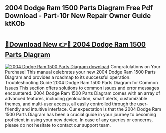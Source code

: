 ## 2004 Dodge Ram 1500 Parts Diagram Free Pdf Download - Part-10r New Repair Owner Guide ktKOb

# <h2><a href="http://dfmall.blite.top/?on=2004+Dodge+Ram+1500+Parts+Diagram">🔗Download New 👉🔴 2004 Dodge Ram 1500 Parts Diagram</a></h2>

[![2004 Dodge Ram 1500 Parts Diagram download](https://i.imgur.com/lujVjoI.png)](http://dfmall.blite.top/?on=2004+Dodge+Ram+1500+Parts+Diagram)
Congratulations on Your Purchase! This manual celebrates your new 2004 Dodge Ram 1500 Parts Diagram and provides a roadmap to its successful operation. Troubleshooting Guide 2004 Dodge Ram 1500 Parts Diagram for Common Issues This section offers solutions to common issues and error messages encountered. 2004 Dodge Ram 1500 Parts Diagram comes with an array of advanced features, including geolocation, smart alerts, customizable themes, and multi-user access, all easily controlled through the user-friendly and intuitive interface. Our expectation is that the 2004 Dodge Ram 1500 Parts Diagram has been a crucial guide in your journey to becoming proficient in using your new device. In case of any queries or concerns, please do not hesitate to contact our support team.
